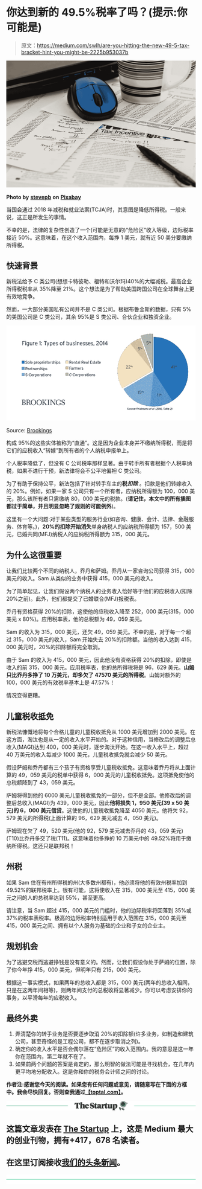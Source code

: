 # 你达到新的 49.5%税率了吗？(提示:你可能是)

> 原文：<https://medium.com/swlh/are-you-hitting-the-new-49-5-tax-bracket-hint-you-might-be-2225b953037b>

![](img/1097b581c8b0e0f5a619fec2a9e8fdb9.png)

**Photo by** [**stevepb**](https://pixabay.com/en/users/stevepb-282134/) **on** [**Pixabay**](https://pixabay.com/en/)

当国会通过 2018 年减税和就业法案(TCJA)时，其意图是降低所得税。一般来说，这正是所发生的事情。

不幸的是，法律的复杂性创造了一个(可能是无意的)“危险区”收入等级，边际税率接近 50%。这意味着，在这个收入范围内，每挣 1 美元，就有近 50 美分要缴纳所得税。

## 快速背景

新税法给予 C 类公司(想想卡特彼勒、福特和沃尔玛)40%的大幅减税。最高企业所得税税率从 35%降至 21%。这个想法是为了帮助美国跨国公司在全球舞台上更有效地竞争。

然而，一大部分美国私有公司并不是 C 类公司。根据布鲁金斯的数据，只有 5%的美国公司是 C 类公司，其余 95%是 S 类公司、合伙企业和独资企业。

![](img/d70011b92c96c4d3af688a468d1e2c97.png)

Source: [Brookings](https://www.brookings.edu/research/9-facts-about-pass-through-businesses/)

构成 95%的这些实体被称为“直通”。这是因为企业本身并不缴纳所得税，而是将它们的应税收入“转嫁”到所有者的个人纳税申报单上。

个人税率降低了，但没有 C 公司税率那样显著。由于转手所有者根据个人税率纳税，如果不进行干预，新法律将会不公平地偏袒 C 类公司。

为了有助于保持公平，新法包括了针对转手车主的**税*扣除*** 。扣款是他们转嫁收入的 20%。例如，如果一家 S 公司只有一个所有者，应纳税所得额为 100，000 美元，那么该所有者只需缴纳 80，000 美元的税款。(**请记住，本文中的所有插图都过于简单，并且明显忽略了规则的可能例外**)。

这里有一个大问题:对于某些类型的服务行业(如咨询、健康、会计、法律、金融服务、体育等。)，**20%的扣除开始消失**单身纳税人的应纳税所得额为 157，500 美元，已婚共同(MFJ)纳税人的应纳税所得额为 315，000 美元。

## 为什么这很重要

让我们比较两个不同的纳税人，乔丹和萨姆。乔丹从一家咨询公司获得 315，000 美元的收入。Sam 从类似的业务中获得 415，000 美元的收入。

为了简单起见，让我们假设两个纳税人的业务收入恰好等于他们的应税收入(扣除 20%之前)。此外，他们都提交了已婚联合(MFJ)报税表。

乔丹有资格获得 20%的扣除，这使他的应税收入降至 252，000 美元(315，000 美元 x 80%)。应用税率表，他的总税额为 49，059 美元。

Sam 的收入为 315，000 美元，还欠 49，059 美元。不幸的是，对于每一个超过 315，000 美元的收入，Sam 开始失去 20%的扣除额。当他的收入达到 415，000 美元时，20%的扣除额将完全取消。

由于 Sam 的收入为 415，000 美元，因此他没有资格获得 20%的扣除，即使是收入的前 315，000 美元。应用税率表，他的总所得税将是 96，629 美元。**山姆只比乔丹多挣了 10 万美元，却多欠了 47570 美元的所得税**。山姆对额外的 100，000 美元的有效税率基本上是 47.57%！

情况变得更糟。

## **儿童税收抵免**

新税法慷慨地将每个合格儿童的儿童税收抵免从 1000 美元增加到 2000 美元。在这方面，淘汰也是从一定的收入水平开始的。对于这种信用，当修改后的调整后总收入(MAGI)达到 400，000 美元时，逐步淘汰开始。在这一收入水平上，超过 40 万美元的收入每减少 1000 美元，儿童税收抵免就会减少 50 美元。

假设萨姆和乔丹都有三个孩子有资格享受儿童税收抵免。这意味着乔丹将从上面计算的 49，059 美元的税单中获得 6，000 美元的儿童税收抵免。这项抵免使他的总税额降到了 43，059 美元。

萨姆将得到他的 6000 美元儿童税收抵免的一部分，但不是全部。他修改后的调整后总收入(MAGI)为 439，000 美元，因此**他将损失 1，950 美元(39 x 50 美元)的 6，000 美元信贷**。这使他的儿童税收抵免降至 4050 美元。他将欠 92，579 美元的所得税(上面计算的 96，629 美元减去 4，050 美元)。

萨姆现在欠了 49，520 美元(他的 92，579 美元减去乔丹的 43，059 美元)(T10)比乔丹多交了税(T11)。这意味着他多挣的 10 万美元中的 49.52%将用于缴纳所得税。这还只是联邦税！

## 州税

如果 Sam 住在有州所得税的州(大多数州都有)，他必须将他的有效州税率加到 49.52%的联邦税率上。很有可能，这将使收入在 315，000 美元至 415，000 美元之间的人的总税率达到 55%，甚至更高。

请注意，当 Sam 超过 415，000 美元的门槛时，他的边际税率将回落到 35%或 37%的税率表税率。极高的边际税率特别适用于收入范围在 315，000 美元至 415，000 美元之间、拥有以个人服务为基础的企业和子女的企业主。

## 规划机会

为了逃避交税而逃避挣钱是没有意义的。然而，让我们假设你处于萨姆的位置，除了你今年挣 415，000 美元，但明年只有 215，000 美元。

根据这一事实模式，如果两年的总收入都是 315，000 美元(两年的总收入相同，只是在这两年间相等)，则两年间支付的总税收将显著减少。你可以考虑安排你的事务，以平滑每年的应税收入。

## 最终外卖

1.  弄清楚你的转手业务是否要逐步取消 20%的扣除额(许多业务，如制造和建筑公司，甚至奇怪的是工程公司，都不在逐步取消之列)。
2.  确定你的收入水平是否会偶尔落在“危险区”的收入范围内。我的意思是这一年你在范围内，第二年就不在了。
3.  如果前两个问题的答案是肯定的，那么明智的做法可能是寻找机会，在几年内更平均地分配收入。这是你和你的税务会计师之间的讨论。

**作者注:感谢您今天的阅读。如果您有任何问题或意见，请随意写在下面的方框中。我会尽快回复。否则查我通过**[**【toptal.com】**](https://www.toptal.com/finance/resume/scott-hoover)**。**

[![](img/308a8d84fb9b2fab43d66c117fcc4bb4.png)](https://medium.com/swlh)

## 这篇文章发表在 [The Startup](https://medium.com/swlh) 上，这是 Medium 最大的创业刊物，拥有+417，678 名读者。

## 在这里订阅接收[我们的头条新闻](http://growthsupply.com/the-startup-newsletter/)。

[![](img/b0164736ea17a63403e660de5dedf91a.png)](https://medium.com/swlh)